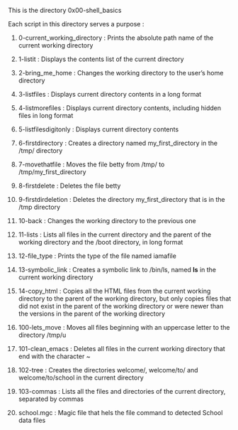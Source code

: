 This is the directory 0x00-shell_basics

Each script in this directory serves a purpose :

1) 0-current_working_directory : Prints the absolute path name of the current working directory

2) 1-listit : Displays the contents list of the current directory

3) 2-bring_me_home : Changes the working directory to the user’s home directory

4) 3-listfiles : Displays current directory contents in a long format

5) 4-listmorefiles : Displays current directory contents, including hidden files in long format

6) 5-listfilesdigitonly : Displays current directory contents

7) 6-firstdirectory : Creates a directory named my_first_directory in the /tmp/ directory

8) 7-movethatfile : Moves the file betty from /tmp/ to /tmp/my_first_directory

9) 8-firstdelete : Deletes the file betty

10) 9-firstdirdeletion : Deletes the directory my_first_directory that is in the /tmp directory

11) 10-back : Changes the working directory to the previous one

12) 11-lists : Lists all files in the current directory and the parent of the working directory and the /boot directory, in long format

13) 12-file_type : Prints the type of the file named iamafile

14) 13-symbolic_link : Creates a symbolic link to /bin/ls, named __ls__ in the current working directory

15) 14-copy_html : Copies all the HTML files from the current working directory to the parent of the working directory, but only copies files that did not exist in the parent of the working directory or were newer than the versions in the parent of the working directory

16) 100-lets_move :  Moves all files beginning with an uppercase letter to the directory /tmp/u

17) 101-clean_emacs : Deletes all files in the current working directory that end with the character ~

18) 102-tree : Creates the directories welcome/, welcome/to/ and welcome/to/school in the current directory

19) 103-commas : Lists all the files and directories of the current directory, separated by commas

20) school.mgc : Magic file that hels the file command to detected School data files
